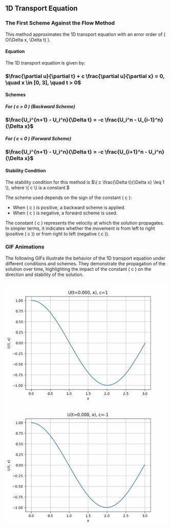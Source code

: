 ## 1D Transport Equation

### The First Scheme Against the Flow Method

This method approximates the 1D transport equation with an error order of \( O(\Delta x, \Delta t) \).

#### Equation

The 1D transport equation is given by:

### $`\frac{\partial u}{\partial t} + c \frac{\partial u}{\partial x} = 0, \quad x \in [0, 3], \quad t > 0`$

#### Schemes

##### For \( c > 0 \) (Backward Scheme)

### $`\frac{U_i^{n+1} - U_i^n}{\Delta t} = -c \frac{U_i^n - U_{i-1}^n}{\Delta x}`$

##### For \( c < 0 \) (Forward Scheme)

### $`\frac{U_i^{n+1} - U_i^n}{\Delta t} = -c \frac{U_{i+1}^n - U_i^n}{\Delta x}`$

#### Stability Condition

The stability condition for this method is $`\( c \frac{\Delta t}{\Delta x} \leq 1 \), where \( c \) is a constant.`$

The scheme used depends on the sign of the constant \( c \):
- When \( c \) is positive, a backward scheme is applied.
- When \( c \) is negative, a forward scheme is used.

The constant \( c \) represents the velocity at which the solution propagates. In simpler terms, it indicates whether the movement is from left to right (positive \( c \)) or from right to left (negative \( c \)).

### GIF Animations

The following GIFs illustrate the behavior of the 1D transport equation under different conditions and schemes. They demonstrate the propagation of the solution over time, highlighting the impact of the constant \( c \) on the direction and stability of the solution.

![](https://github.com/Mukhammedali22/MCMPHYSPROCESS-Spring-2024/blob/main/Week5/HW5_2_backward.gif)
![](https://github.com/Mukhammedali22/MCMPHYSPROCESS-Spring-2024/blob/main/Week5/HW5_2_forward.gif)
